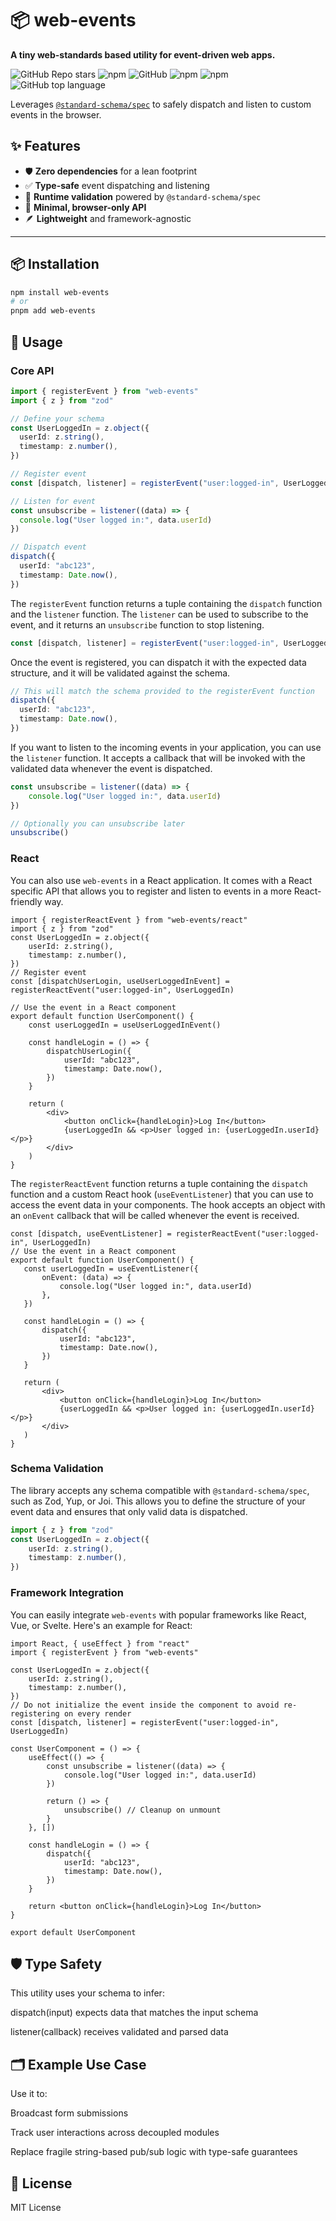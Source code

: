 

# 📦 web-events

**A tiny web-standards based utility for event-driven web apps.**

![GitHub Repo stars](https://img.shields.io/github/stars/forge-42/web-events?style=social)
![npm](https://img.shields.io/npm/v/web-events?style=plastic)
![GitHub](https://img.shields.io/github/license/forge-42/web-events?style=plastic)
![npm](https://img.shields.io/npm/dy/web-events?style=plastic)
![npm](https://img.shields.io/npm/dw/web-events?style=plastic)
![GitHub top language](https://img.shields.io/github/languages/top/forge-42/web-events?style=plastic)


Leverages [`@standard-schema/spec`](https://www.npmjs.com/package/@standard-schema/spec) to safely dispatch and listen to custom events in the browser.


## ✨ Features
- 🛡️ **Zero dependencies** for a lean footprint
- ✅ **Type-safe** event dispatching and listening
- 🔎 **Runtime validation** powered by `@standard-schema/spec`
- 🧪 **Minimal, browser-only API**
- 🪶 **Lightweight** and framework-agnostic

---

## 📦 Installation

```bash
npm install web-events
# or
pnpm add web-events
```

## 📖 Usage

### Core API

```ts
import { registerEvent } from "web-events"
import { z } from "zod"

// Define your schema
const UserLoggedIn = z.object({
  userId: z.string(),
  timestamp: z.number(),
})

// Register event
const [dispatch, listener] = registerEvent("user:logged-in", UserLoggedIn)

// Listen for event
const unsubscribe = listener((data) => {
  console.log("User logged in:", data.userId)
})

// Dispatch event
dispatch({
  userId: "abc123",
  timestamp: Date.now(),
})
```

The `registerEvent` function returns a tuple containing the `dispatch` function and the `listener` function. The `listener` can be used to subscribe to the event, and it returns an `unsubscribe` function to stop listening.
```ts
const [dispatch, listener] = registerEvent("user:logged-in", UserLoggedIn)
```

Once the event is registered, you can dispatch it with the expected data structure, and it will be validated against the schema.

```ts
// This will match the schema provided to the registerEvent function
dispatch({
  userId: "abc123",
  timestamp: Date.now(),
})
```

If you want to listen to the incoming events in your application, you can use the `listener` function. It accepts a callback that will be invoked with the validated data whenever the event is dispatched.

```ts
const unsubscribe = listener((data) => {
	console.log("User logged in:", data.userId)
})

// Optionally you can unsubscribe later
unsubscribe()
```

### React

You can also use `web-events` in a React application. It comes with a React specific API that allows you to register and listen to events in a more React-friendly way.

```tsx
import { registerReactEvent } from "web-events/react"
import { z } from "zod"
const UserLoggedIn = z.object({
	userId: z.string(),
	timestamp: z.number(),
})
// Register event
const [dispatchUserLogin, useUserLoggedInEvent] = registerReactEvent("user:logged-in", UserLoggedIn)

// Use the event in a React component
export default function UserComponent() {
	const userLoggedIn = useUserLoggedInEvent()

	const handleLogin = () => {
		dispatchUserLogin({
			userId: "abc123",
			timestamp: Date.now(),
		})
	}

	return (
		<div>
			<button onClick={handleLogin}>Log In</button>
			{userLoggedIn && <p>User logged in: {userLoggedIn.userId}</p>}
		</div>
	)
}

```

The `registerReactEvent` function returns a tuple containing the `dispatch` function and a custom React hook (`useEventListener`) that you can use to access the event data in your components. The hook accepts
an object with an `onEvent` callback that will be called whenever the event is received.

 ```tsx
const [dispatch, useEventListener] = registerReactEvent("user:logged-in", UserLoggedIn)
// Use the event in a React component
export default function UserComponent() {
	const userLoggedIn = useEventListener({
		onEvent: (data) => {
			console.log("User logged in:", data.userId)
		},
	})

	const handleLogin = () => {
		dispatch({
			userId: "abc123",
			timestamp: Date.now(),
		})
	}

	return (
		<div>
			<button onClick={handleLogin}>Log In</button>
			{userLoggedIn && <p>User logged in: {userLoggedIn.userId}</p>}
		</div>
	)
}
```


### Schema Validation

The library accepts any schema compatible with `@standard-schema/spec`, such as Zod, Yup, or Joi. This allows you to define the structure of your event data and ensures that only valid data is dispatched.
```ts
import { z } from "zod"
const UserLoggedIn = z.object({
	userId: z.string(),
	timestamp: z.number(),
})
```


### Framework Integration
You can easily integrate `web-events` with popular frameworks like React, Vue, or Svelte. Here's an example for React:

```tsx
import React, { useEffect } from "react"
import { registerEvent } from "web-events"

const UserLoggedIn = z.object({
	userId: z.string(),
	timestamp: z.number(),
})
// Do not initialize the event inside the component to avoid re-registering on every render
const [dispatch, listener] = registerEvent("user:logged-in", UserLoggedIn)

const UserComponent = () => {
	useEffect(() => {
		const unsubscribe = listener((data) => {
			console.log("User logged in:", data.userId)
		})

		return () => {
			unsubscribe() // Cleanup on unmount
		}
	}, [])

	const handleLogin = () => {
		dispatch({
			userId: "abc123",
			timestamp: Date.now(),
		})
	}

	return <button onClick={handleLogin}>Log In</button>
}

export default UserComponent
```

## 🛡️ Type Safety

This utility uses your schema to infer:

dispatch(input) expects data that matches the input schema

listener(callback) receives validated and parsed data

## 🗂️ Example Use Case

Use it to:

Broadcast form submissions

Track user interactions across decoupled modules

Replace fragile string-based pub/sub logic with type-safe guarantees

## 📄 License

MIT License